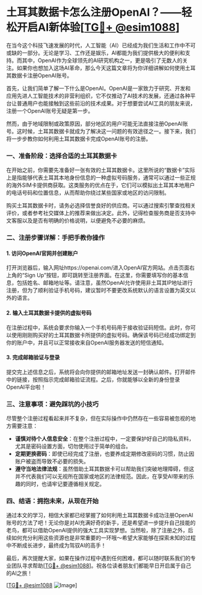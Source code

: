 # 土耳其数据卡怎么注册OpenAI？——轻松开启AI新体验[[TG💪+ @esim1088](https://t.me/s/esim1088)]

在当今这个科技飞速发展的时代，人工智能（AI）已经成为我们生活和工作中不可或缺的一部分。无论是学习、工作还是娱乐，AI都能为我们提供极大的便利和支持。而其中，OpenAI作为全球领先的AI研究机构之一，更是吸引了无数人的关注。如果你也想加入这场AI革命，那么今天这篇文章将为你详细讲解如何使用土耳其数据卡注册OpenAI账号。

首先，让我们简单了解一下什么是OpenAI。OpenAI是一家致力于研究、开发和应用先进人工智能技术的非营利组织，它不仅推动了AI技术的发展，还通过各种平台让普通用户也能接触到这些前沿的技术成果。对于想要尝试AI工具的朋友来说，注册一个OpenAI账号无疑是第一步。

然而，由于地域限制或政策原因，部分地区的用户可能无法直接注册OpenAI账号。这时候，土耳其数据卡就成为了解决这一问题的有效途径之一。接下来，我们将一步步教你如何利用土耳其数据卡完成OpenAI账号的注册。

### 一、准备阶段：选择合适的土耳其数据卡

在开始之前，你需要先准备好一张有效的土耳其数据卡。这里所说的“数据卡”实际上是指能够代表土耳其本地身份信息的一种虚拟号码服务，通常可以通过一些正规的海外SIM卡提供商获取。这类服务的优点在于，它们可以模拟出土耳其本地用户的电话号码和位置信息，从而帮助你绕过某些国家或地区的访问限制。

购买土耳其数据卡时，请务必选择信誉良好的供应商。可以通过搜索引擎查找相关评价，或者参考社交媒体上的推荐来做出决定。此外，记得检查服务商是否支持中文客服以及是否有明确的价格说明，以便避免不必要的麻烦。

### 二、注册步骤详解：手把手教你操作

#### 1. 访问OpenAI官网并创建账户

打开浏览器后，输入网址https://openai.com/进入OpenAI官方网站。点击页面右上角的“Sign Up”按钮，即可跳转至注册界面。在这里，你需要填写你的基本信息，包括姓名、邮箱地址等。请注意，虽然OpenAI允许使用非土耳其IP地址进行注册，但为了顺利验证手机号码，建议暂时不要更改系统默认的语言设置为英文以外的语言。

#### 2. 输入土耳其数据卡提供的虚拟号码

在注册过程中，系统会要求你输入一个手机号码用于接收验证码短信。此时，你可以使用刚刚购买好的土耳其数据卡所提供的虚拟号码。确保该号码已经成功绑定到你的账户中，并且可以正常接收来自OpenAI服务器发送的短信通知。

#### 3. 完成邮箱验证与登录

提交完上述信息之后，系统将会向你提供的邮箱地址发送一封确认邮件。打开邮件中的链接，按照指示完成邮箱验证流程。之后，你就能够以全新的身份登录OpenAI平台啦！

### 三、注意事项：避免踩坑的小技巧

尽管整个注册过程看起来并不复杂，但在实际操作中仍然存在一些容易被忽视的地方需要注意：

- **谨慎对待个人信息安全**：在整个注册过程中，一定要保护好自己的隐私资料，尤其是密码设置方面，切勿使用过于简单的组合。
- **定期更换密码**：即使已经完成了注册，也要养成定期修改密码的习惯，防止因账户被盗而导致不必要的损失。
- **遵守当地法律法规**：虽然借助土耳其数据卡可以帮助我们突破地理障碍，但这并不代表我们可以无视所在国家或地区的法律规范。因此，在享受AI带来的乐趣的同时，也请牢记要遵循相关规定。

### 四、结语：拥抱未来，从现在开始

通过本文的学习，相信大家都已经掌握了如何利用土耳其数据卡成功注册OpenAI账号的方法了吧！无论你是对AI充满好奇的新手，还是希望进一步提升自己技能的老鸟，都可以借助OpenAI提供的强大工具实现梦想。当然啦，除了注册之外，后续如何充分利用这些资源也是非常重要的一环哦～希望大家能够在探索未知的过程中不断成长进步，最终成为驾驭AI的高手！

最后，再次提醒大家，如果在操作过程中遇到任何困难，都可以随时联系我们的专业团队寻求帮助[[TG💪+ @esim1088](https://t.me/s/esim1088)]。祝各位读者朋友们都能早日开启属于自己的AI之旅！

[[TG💪+ @esim1088](https://t.me/s/esim1088) ![Image](https://i.postimg.cc/4NQfJmqS/Snipaste-2025-05-13-00-14-12.png)]